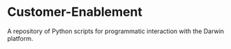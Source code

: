 # Customer-Enablement
A repository of Python scripts for programmatic interaction with the Darwin platform.